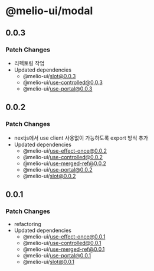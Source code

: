 # @melio-ui/modal

## 0.0.3

### Patch Changes

- 리펙토링 작업
- Updated dependencies
  - @melio-ui/slot@0.0.3
  - @melio-ui/use-controlled@0.0.3
  - @melio-ui/use-portal@0.0.3

## 0.0.2

### Patch Changes

- nextjs에서 use client 사용없이 가능하도록 export 방식 추가
- Updated dependencies
  - @melio-ui/use-effect-once@0.0.2
  - @melio-ui/use-controlled@0.0.2
  - @melio-ui/use-merged-ref@0.0.2
  - @melio-ui/use-portal@0.0.2
  - @melio-ui/slot@0.0.2

## 0.0.1

### Patch Changes

- refactoring
- Updated dependencies
  - @melio-ui/use-effect-once@0.0.1
  - @melio-ui/use-controlled@0.0.1
  - @melio-ui/use-merged-ref@0.0.1
  - @melio-ui/use-portal@0.0.1
  - @melio-ui/slot@0.0.1

